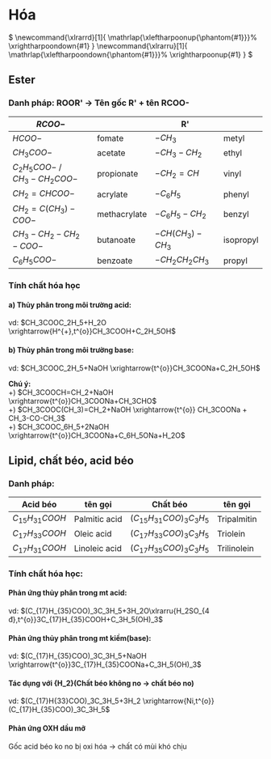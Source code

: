 # Hóa
$
\newcommand{\xlrarrd}[1]{
  \mathrlap{\xleftharpoonup{\phantom{#1}}}%
  \xrightharpoondown{#1}
}
\newcommand{\xlrarru}[1]{
  \mathrlap{\xleftharpoondown{\phantom{#1}}}%
  \xrightharpoonup{#1}
}
$

## Ester
### Danh pháp: ROOR' -> Tên gốc R' + tên RCOO-
|$RCOO-$||R'||
|----|----|----|----|
|$HCOO-$|fomate|$-CH_3$|metyl
|$CH_3COO-$|acetate|$-CH_3-CH_2$|ethyl
|$C_2H_5COO-$ / </br> $CH_3-CH_2COO-$|propionate|$-CH_2=CH$|vinyl
|$CH_2=CHCOO-$ | acrylate | $-C_6H_5$ | phenyl
|$CH_2=C(CH_3)-COO-$| methacrylate | $-C_6H_5-CH_2$ | benzyl
|$CH_3-CH_2-CH_2-COO-$| butanoate | $-CH(CH_3)-CH_3$ | isopropyl
|$C_6H_5COO-$ | benzoate| $-CH_2CH_2CH_3$ |propyl
### Tính chất hóa học
#### a) Thủy phân trong môi trường acid:
vd: $CH_3COOC_2H_5+H_2O \xrightarrow{H^{+},t^{o}}CH_3COOH+C_2H_5OH$
#### b) Thủy phân trong môi trường base:
vd: $CH_3COOC_2H_5+NaOH \xrightarrow{t^{o}}CH_3COONa+C_2H_5OH$

<b>Chú ý:</b></br>
+) $CH_3COOCH=CH_2+NaOH \xrightarrow{t^{o}}CH_3COONa+CH_3CHO$ </br>
+) $CH_3COOC(CH_3)=CH_2+NaOH \xrightarrow{t^{o}} CH_3COONa + CH_3-CO-CH_3$ </br>
+) $CH_3COOC_6H_5+2NaOH \xrightarrow{t^{o}}CH_3COONa+C_6H_5ONa+H_2O$ </br>

## Lipid, chất béo, acid béo
### Danh pháp:
|Acid béo| tên gọi|Chất béo| tên gọi|
|----|----|-----|-----|
|$C_{15}H_{31}COOH$| Palmitic acid| $(C_{15}H_{31}COO)_3C_3H_5$| Tripalmitin 
|$C_{17}H_{33}COOH$| Oleic acid | $(C_{17}H_{33}COO)_3C_3H_5$ | Triolein 
|$C_{17}H_{31}COOH$| Linoleic acid | $(C_{17}H_{35}COO)_3C_3H_5$ | Trilinolein

### Tính chất hóa học:
#### Phản ứng thủy phân trong mt acid:
vd: $(C_{17}H_{35}COO)_3C_3H_5+3H_2O\xlrarru{H_2SO_{4 đ},t^{o}}3C_{17}H_{35}COOH+C_3H_5(OH)_3$
#### Phản ứng thủy phân trong mt kiềm(base):
vd: $(C_{17}H_{35}COO)_3C_3H_5+NaOH \xrightarrow{t^{o}}3C_{17}H_{35}COONa+C_3H_5(OH)_3$
#### Tác dụng với {H_2}(Chất béo không no -> chất béo no)
vd: $(C_{17}H{33}COO)_3C_3H_5+3H_2 \xrightarrow{Ni,t^{o}}(C_{17}H_{35}COO)_3C_3H_5$
#### Phản ứng OXH dầu mỡ
Gốc acid béo ko no bị oxi hóa $\longrightarrow$ chất có mùi khó chịu
